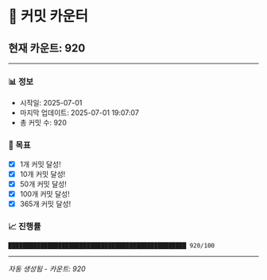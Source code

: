 # 🔢 커밋 카운터

## 현재 카운트: 920

---

### 📊 정보
- 시작일: 2025-07-01
- 마지막 업데이트: 2025-07-01 19:07:07
- 총 커밋 수: 920

### 🎯 목표
- [x] 1개 커밋 달성!
- [x] 10개 커밋 달성!
- [x] 50개 커밋 달성!
- [x] 100개 커밋 달성!
- [x] 365개 커밋 달성!

### 📈 진행률
```
██████████████████████████████████████████████████ 920/100
```

---
*자동 생성됨 - 카운트: 920*
